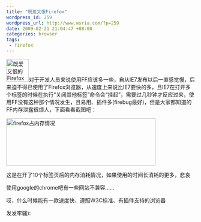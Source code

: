 ```yaml
--- 
title: "既爱又恨Firefox"
wordpress_id: 259
wordpress_url: http://www.wsria.com/?p=259
date: 2009-02-21 21:04:47 +08:00
categories: browser
tags: 
 - firefox
---
```

<img class="alignnone" title="既爱又恨的Firefox" src="http://www.mozilla.org.cn/images/product-firefox.png" alt="既爱又恨的Firefox" width="60" height="60" />对于开发人员来说使用FF应该多一些，自从IE7发布以后一直感觉慢，后来迫不得已使用了Firefox浏览器，从速度上来说比IE7要快的多，且IE7在打开多个标签的时候在执行“关闭其他标签”命令会“挂起”，需要过几秒钟才反应过来，使用FF没有这种那个情况发生，且易用、插件多(firebug最好)，但是大家都知道的FF内存泄露很烦人，下面看看截图吧：

<img class="size-full wp-image-260" title="firefox占内存情况" src="http://www.kafeitu.me/files/2009/02/taskimg.png" alt="firefox占内存情况" width="398" height="126" />

这是在开了10个标签页后的内存消耗情况，如果使用的时间长消耗的更多，悲哀

使用google的chrome吧有一些网站不兼容……

哎，什么时候能有一款速度快、遵照W3C标准、有插件支持的浏览器

发发牢骚):
